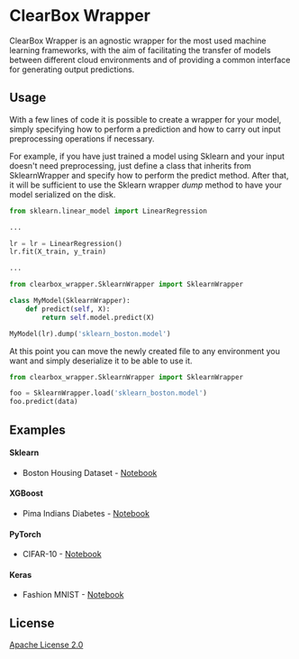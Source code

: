 # ClearBox Wrapper


ClearBox Wrapper is an agnostic wrapper for the most used machine learning frameworks, with the aim of facilitating the transfer of models between different cloud environments and of providing a common interface for generating output predictions.

## Usage

With a few lines of code it is possible to create a wrapper for your model, simply specifying how to perform a prediction and how to carry out input preprocessing operations if necessary.

For example, if you have just trained a model using Sklearn and your input doesn't need preprocessing, just define a class that inherits from SklearnWrapper and specify how to perform the predict method. After that, it will be sufficient to use the Sklearn wrapper _dump_ method to have your model serialized on the disk.


```python
from sklearn.linear_model import LinearRegression

...

lr = lr = LinearRegression()
lr.fit(X_train, y_train)

...

from clearbox_wrapper.SklearnWrapper import SklearnWrapper

class MyModel(SklearnWrapper):    
    def predict(self, X):
        return self.model.predict(X)

MyModel(lr).dump('sklearn_boston.model')
```

At this point you can move the newly created file to any environment you want and simply deserialize it to be able to use it.

```python
from clearbox_wrapper.SklearnWrapper import SklearnWrapper

foo = SklearnWrapper.load('sklearn_boston.model')
foo.predict(data)
```

## Examples

#### Sklearn

* Boston Housing Dataset - [Notebook](https://github.com/ClearBox-AI/clearbox-wrapper/blob/master/examples/sklearn/sklearn_boston_dataset.ipynb)

#### XGBoost

* Pima Indians Diabetes - [Notebook](https://github.com/ClearBox-AI/clearbox-wrapper/blob/master/examples/xgboost/xgboost_diabetes_dataset.ipynb) 

#### PyTorch

* CIFAR-10 - [Notebook](https://github.com/ClearBox-AI/clearbox-wrapper/blob/master/examples/pytorch/pytorch_cifar10_dataset.ipynb)

#### Keras

* Fashion MNIST - [Notebook](https://github.com/ClearBox-AI/clearbox-wrapper/blob/master/examples/keras/keras_fashion_mnist_dataset.ipynb)

## License

[Apache License 2.0](https://github.com/ClearBox-AI/clearbox-wrapper/blob/master/LICENSE)
